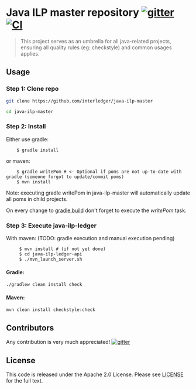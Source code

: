 # Java ILP master repository [![gitter][gitter-image]][gitter-url] [![CI][CI-image]][CI-url] 

[gitter-image]: https://badges.gitter.im/interledger/java.svg
[gitter-url]: https://gitter.im/interledger/java

[CI-image]: https://travis-ci.org/everis-innolab/java-ilp-master.svg?branch=master
[CI-url]: https://travis-ci.org/everis-innolab/java-ilp-master

> This project serves as an umbrella for all java-related projects, ensuring all quality rules (eg: checkstyle) and common usages applies.


## Usage

### Step 1: Clone repo

``` sh
git clone https://github.com/interledger/java-ilp-master

cd java-ilp-master
```


### Step 2: Install

Either use gradle:
```
    $ gradle install
```
or maven:
```
    $ gradle writePom # <- Optional if poms are not up-to-date with gradle (someone forgot to update/commit poms)
    $ mvn install
```
Note: executing gradle writePom in java-ilp-master will automatically update all poms in child projects.

On every change to [gradle.build](gradle.build) don't forget to execute the *writePom* task.

### Step 3: Execute java-ilp-ledger 
With maven: (TODO: gradle execution and manual execution pending)
```
     $ mvn install # (if not yet done)
     $ cd java-ilp-ledger-api  
     $ ./mvn_launch_server.sh
```

#### Gradle:

``` 
./gradlew clean install check

```

#### Maven: 
``` 
mvn clean install checkstyle:check

```

## Contributors

Any contribution is very much appreciated! [![gitter][gitter-image]][gitter-url]

## License

This code is released under the Apache 2.0 License. Please see [LICENSE](LICENSE) for the full text.
